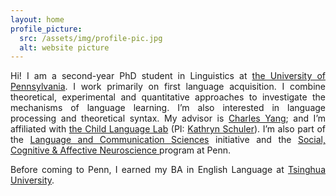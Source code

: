 ```yaml
---
layout: home
profile_picture:
  src: /assets/img/profile-pic.jpg
  alt: website picture
---
```



<p style='text-align: justify;'>
  Hi! I am a second-year PhD student in Linguistics at <a href="https://www.ling.upenn.edu">the University of Pennsylvania</a>. I work primarily on first language acquisition. I combine theoretical, experimental and quantitative approaches to investigate the mechanisms of language learning. I’m also interested in language processing and theoretical syntax. My advisor is <a href="https://www.ling.upenn.edu/~ycharles/">Charles Yang</a>; and I’m affiliated with <a href="https://childlanglab.com">the Child Language Lab</a> (PI: <a href="https://kathrynschuler.com">Kathryn Schuler</a>). I’m also part of the <a href="https://web.sas.upenn.edu/lcs/">Language and Communication Sciences</a> initiative and the <a href="https://neuroethics.upenn.edu/scan/">Social, Cognitive & Affective Neuroscience </a>program at Penn.
</p>

<p style='text-align: justify;'>
  Before coming to Penn, I earned my BA in English Language at <a href="https://www.tsinghua.edu.cn/en/index.htm">Tsinghua University</a>.
</p>
